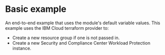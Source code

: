 # Basic example

An end-to-end example that uses the module's default variable values. This example uses the IBM Cloud terraform provider to:

- Create a new resource group if one is not passed in.
- Create a new Security and Compliance Center Workload Protection instance.
